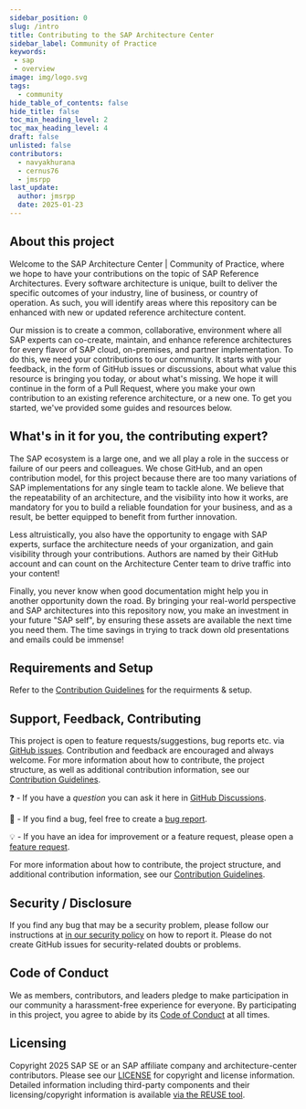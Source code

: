 ```yaml
---
sidebar_position: 0
slug: /intro
title: Contributing to the SAP Architecture Center
sidebar_label: Community of Practice
keywords:
 - sap
 - overview
image: img/logo.svg
tags:
  - community
hide_table_of_contents: false
hide_title: false
toc_min_heading_level: 2
toc_max_heading_level: 4
draft: false
unlisted: false
contributors:
  - navyakhurana
  - cernus76
  - jmsrpp
last_update:
  author: jmsrpp
  date: 2025-01-23
---
```


## About this project

Welcome to the SAP Architecture Center | Community of Practice, where we hope to have your contributions on the topic of SAP Reference Architectures. Every software architecture is unique, built to deliver the specific outcomes of your industry, line of business, or country of operation. As such, you will identify areas where this repository can be enhanced with new or updated reference architecture content. 

Our mission is to create a common, collaborative, environment where all SAP experts can co-create, maintain, and enhance reference architectures for every flavor of SAP cloud, on-premises, and partner implementation. To do this, we need your contributions to our community. It starts with your feedback, in the form of GitHub issues or discussions, about what value this resource is bringing you today, or about what's missing. We hope it will continue in the form of a Pull Request, where you make your own contribution to an existing reference architecture, or a new one. To get you started, we've provided some guides and resources below.

## What's in it for you, the contributing expert?

The SAP ecosystem is a large one, and we all play a role in the success or failure of our peers and colleagues. We chose GitHub, and an open contribution model, for this project because there are too many variations of SAP implementations for any single team to tackle alone. We believe that the repeatability of an architecture, and the visibility into how it works, are mandatory for you to build a reliable foundation for your business, and as a result, be better equipped to benefit from further innovation.

Less altruistically, you also have the opportunity to engage with SAP experts, surface the architecture needs of your organization, and gain visibility through your contributions. Authors are named by their GitHub account and can count on the Architecture Center team to drive traffic into your content!

Finally, you never know when good documentation might help you in another opportunity down the road. By bringing your real-world perspective and SAP architectures into this repository now, you make an investment in your future "SAP self", by ensuring these assets are available the next time you need them. The time savings in trying to track down old presentations and emails could be immense! 

## Requirements and Setup

Refer to the [Contribution Guidelines](Guidelines/contribution.md) for the requirments & setup.

## Support, Feedback, Contributing

This project is open to feature requests/suggestions, bug reports etc. via [GitHub issues](https://github.com/SAP/architecture-center/issues/new/choose). Contribution and feedback are encouraged and always welcome. For more information about how to contribute, the project structure, as well as additional contribution information, see our [Contribution Guidelines](Guidelines/contribution.md).

❓ - If you have a *question* you can ask it here in [GitHub Discussions](https://github.com/SAP/architecture-center/discussions).

🐞 - If you find a bug, feel free to create a [bug report](https://github.com/SAP/architecture-center/issues/new?assignees=&labels=bug&projects=&template=bug_report.yml&title=%5BBUG%5D).

💡 - If you have an idea for improvement or a feature request, please open a [feature request](https://github.com/SAP/architecture-center/issues/new?assignees=&labels=enhancement&projects=&template=feature_request.yml&title=%5BFEATURE%5D).

For more information about how to contribute, the project structure, and additional contribution information, see our [Contribution Guidelines](Guidelines/contribution.md).


## Security / Disclosure
If you find any bug that may be a security problem, please follow our instructions at [in our security policy](https://github.com/SAP/architecture-center/security/policy) on how to report it. Please do not create GitHub issues for security-related doubts or problems.

## Code of Conduct

We as members, contributors, and leaders pledge to make participation in our community a harassment-free experience for everyone. By participating in this project, you agree to abide by its [Code of Conduct](code-of-conduct.md) at all times.

## Licensing

Copyright 2025 SAP SE or an SAP affiliate company and architecture-center contributors. Please see our [LICENSE](https://github.com/SAP/architecture-center/blob/main/LICENSE) for copyright and license information. Detailed information including third-party components and their licensing/copyright information is available [via the REUSE tool](https://api.reuse.software/info/github.com/SAP/architecture-center).
